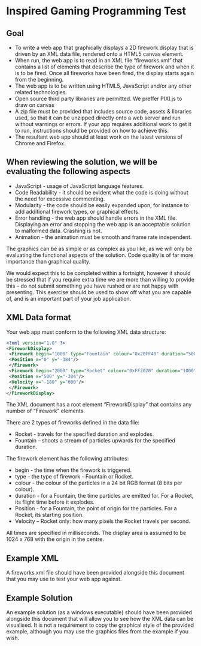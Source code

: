 # Inspired Gaming Programming Test

## Goal

- To write a web app that graphically displays a 2D firework display that is driven by an XML
  data file, rendered onto a HTML5 canvas element.
- When run, the web app is to read in an XML file “fireworks.xml” that contains a list of
  elements that describe the type of firework and when it is to be fired. Once all fireworks
  have been fired, the display starts again from the beginning.
- The web app is to be written using HTML5, JavaScript and/or any other related technologies.
- Open source third party libraries are permitted. We preffer PIXI.js to draw on canvas
- A zip file must be provided that includes source code, assets & libraries used, so that it can
  be unzipped directly onto a web server and run without warnings or errors. If your app
  requires additional work to get it to run, instructions should be provided on how to achieve
  this.
- The resultant web app should at least work on the latest versions of Chrome and Firefox.

## When reviewing the solution, we will be evaluating the following aspects

- JavaScript - usage of JavaScript language features.
- Code Readability - it should be evident what the code is doing without the need for
  excessive commenting.
- Modularity - the code should be easily expanded upon, for instance to add additional
  firework types, or graphical effects.
- Error handling - the web app should handle errors in the XML file. Displaying an error and
  stopping the web app is an acceptable solution to malformed data. Crashing is not.
- Animation - the animation must be smooth and frame rate independent.

The graphics can be as simple or as complex as you like, as we will only be evaluating the
functional aspects of the solution.
Code quality is of far more importance than graphical quality.

We would expect this to be completed within a fortnight, however it should be stressed that if
you require extra time we are more than willing to provide this – do not submit something you
have rushed or are not happy with presenting. This exercise should be used to show off what
you are capable of, and is an important part of your job application.

## XML Data format

Your web app must conform to the following XML data structure:

```xml
<?xml version="1.0" ?>
<FireworkDisplay>
 <Firework begin="1000" type="Fountain" colour="0x20FF40" duration="5000">
 <Position x="0" y="-384"/>
 </Firework>
 <Firework begin="2000" type="Rocket" colour="0xFF2020" duration="1000">
 <Position x="500" y="-384"/>
 <Velocity x="-180" y="600"/>
 </Firework>
</FireworkDisplay>
```

The XML document has a root element “FireworkDisplay” that contains any number of “Firework”
elements.

There are 2 types of fireworks defined in the data file:

- Rocket - travels for the specified duration and explodes.
- Fountain - shoots a stream of particles upwards for the specified duration.

The firework element has the following attributes:

- begin - the time when the firework is triggered.
- type - the type of firework - Fountain or Rocket.
- colour - the colour of the particles in a 24 bit RGB format (8 bits per colour).
- duration - for a Fountain, the time particles are emitted for. For a Rocket, its flight time
  before it explodes.
- Position - for a Fountain, the point of origin for the particles. For a Rocket, its starting
  position.
- Velocity – Rocket only: how many pixels the Rocket travels per second.

All times are specified in milliseconds.
The display area is assumed to be 1024 x 768 with the origin in the centre.

## Example XML

A fireworks.xml file should have been provided alongside this document that you may use to test
your web app against.

## Example Solution

An example solution (as a windows executable) should have been provided alongside this document
that will allow you to see how the XML data can be visualised. It is not a requirement to copy the
graphical style of the provided example, although you may use the graphics files from the example if
you wish.
